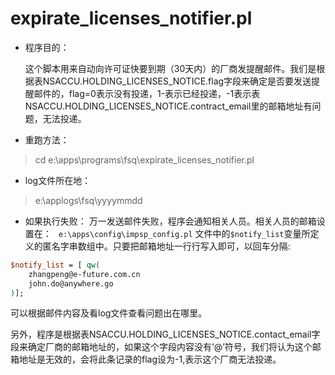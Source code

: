 # expirate_licenses_notifier.pl
- 程序目的：

  这个脚本用来自动向许可证快要到期（30天内）的厂商发提醒邮件。我们是根据表NSACCU.HOLDING_LICENSES_NOTICE.flag字段来确定是否要发送提醒邮件的，flag=0表示没有投递，1-表示已经投递，-1表示表NSACCU.HOLDING_LICENSES_NOTICE.contract_email里的邮箱地址有问题，无法投递。

- 重跑方法：
> cd e:\apps\programs\fsq\expirate_licenses_notifier.pl

- log文件所在地：
> e:\applogs\fsq\yyyymmdd

- 如果执行失败：
 万一发送邮件失败，程序会通知相关人员。相关人员的邮箱设置在：
``` e:\apps\config\impsp_config.pl``` 文件中的```$notify_list```变量所定义的匿名字串数组中。只要把邮箱地址一行行写入即可，以回车分隔:
```perl
$notify_list = [ qw(
    zhangpeng@e-future.com.cn
    john.do@anywhere.go
)];
```

 可以根据邮件内容及看log文件查看问题出在哪里。

 另外，程序是根据表NSACCU.HOLDING_LICENSES_NOTICE.contact_email字段来确定厂商的邮箱地址的，如果这个字段内容没有‘@’符号，我们将认为这个邮箱地址是无效的，会将此条记录的flag设为-1,表示这个厂商无法投递。

  
